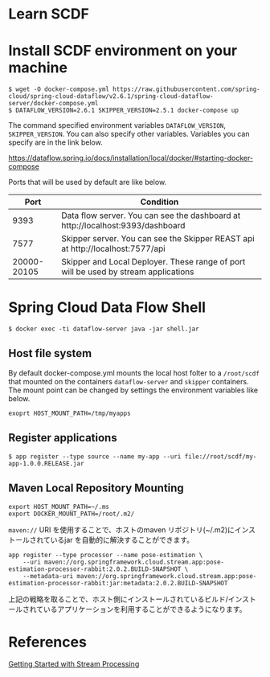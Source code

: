 # Learn SCDF

# Install SCDF environment on your machine

```
$ wget -O docker-compose.yml https://raw.githubusercontent.com/spring-cloud/spring-cloud-dataflow/v2.6.1/spring-cloud-dataflow-server/docker-compose.yml
$ DATAFLOW_VERSION=2.6.1 SKIPPER_VERSION=2.5.1 docker-compose up
```

The command specified environment variables `DATAFLOW_VERSION`, `SKIPPER_VERSION`.
You can also specify other variables.
Variables you can specify are in the link below.

https://dataflow.spring.io/docs/installation/local/docker/#starting-docker-compose

Ports that will be used by default are like below.

| Port        | Condition |
| ----------- | --------- |
| 9393        | Data flow server. You can see the dashboard at http://localhost:9393/dashboard |
| 7577        | Skipper server. You can see the Skipper REAST api at http://localhost:7577/api |
| 20000-20105 | Skipper and Local Deployer. These range of port will be used by stream applications |

# Spring Cloud Data Flow Shell

```
$ docker exec -ti dataflow-server java -jar shell.jar
```

## Host file system

By default docker-compose.yml mounts the local host folter to a `/root/scdf` that mounted on the containers `dataflow-server` and `skipper` containers.
The mount point can be changed by settings the environment variables like below.

```
exoprt HOST_MOUNT_PATH=/tmp/myapps
```

## Register applications

```
$ app register --type source --name my-app --uri file://root/scdf/my-app-1.0.0.RELEASE.jar
```

## Maven Local Repository Mounting

```
export HOST_MOUNT_PATH=~/.ms
export DOCKER_MOUNT_PATH=/root/.m2/
```

`maven://` URI を使用することで、ホストのmaven リポジトリ(~/.m2)にインストールされているjar を自動的に解決することができます。

```
app register --type processor --name pose-estimation \
    --uri maven://org.springframework.cloud.stream.app:pose-estimation-processor-rabbit:2.0.2.BUILD-SNAPSHOT \
    --metadata-uri maven://org.springframework.cloud.stream.app:pose-estimation-processor-rabbit:jar:metadata:2.0.2.BUILD-SNAPSHOT
```

上記の戦略を取ることで、ホスト側にインストールされているビルド/インストールされているアプリケーションを利用することができるようになります。


# References
[Getting Started with Stream Processing](https://dataflow.spring.io/docs/stream-developer-guides/getting-started/stream/)
